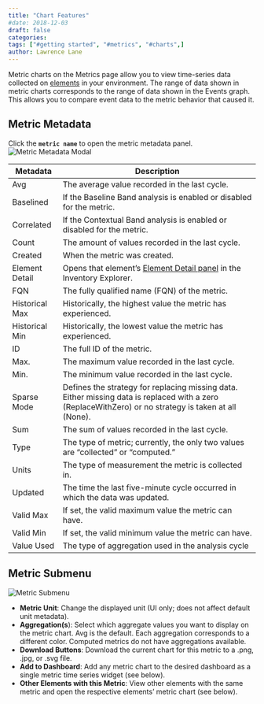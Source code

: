 ```yaml
---
title: "Chart Features"
#date: 2018-12-03
draft: false
categories:
tags: ["#getting started", "#metrics", "#charts",]
author: Lawrence Lane
---
```


Metric charts on the Metrics page allow you to view time-series data collected on [elements][2] in your environment. The range of data shown in metric charts corresponds to the range of data shown in the Events graph. This allows you to compare event data to the metric behavior that caused it.

## Metric Metadata
Click the **`metric name`** to open the metric metadata panel.
![Metric Metadata Modal](/images/metric-page/metric-metadata-modal.png)

| Metadata       | Description                                                                                                                                           |
|----------------|-------------------------------------------------------------------------------------------------------------------------------------------------------|
| Avg            | The average value recorded in the last cycle.                                                                                                         |
| Baselined      | If the Baseline Band analysis is enabled or disabled for the metric.                                                                                  |
| Correlated     | If the Contextual Band analysis is enabled or disabled for the metric.                                                                                |
| Count          | The amount of values recorded in the last cycle.                                                                                                      |
| Created        | When the metric was created.                                                                                                                          |
| Element Detail | Opens that element’s [Element Detail panel][3] in the Inventory Explorer.                                                                             |
| FQN            | The fully qualified name (FQN) of the metric.                                                                                                         |
| Historical Max | Historically, the highest value the metric has experienced.                                                                                           |
| Historical Min | Historically, the lowest value the metric has experienced.                                                                                            |
| ID             | The full ID of the metric.                                                                                                                            |
| Max.           | The maximum value recorded in the last cycle.                                                                                                         |
| Min.           | The minimum value recorded in the last cycle.                                                                                                         |
| Sparse Mode    | Defines the strategy for replacing missing data. Either missing data is replaced with a zero (ReplaceWithZero) or no strategy is taken at all (None). |
| Sum            | The sum of values recorded in the last cycle.                                                                                                         |
| Type           | The type of metric; currently, the only two values are “collected” or “computed.”                                                                     |
| Units          | The type of measurement the metric is collected in.                                                                                                   |
| Updated        | The time the last five-minute cycle occurred in which the data was updated.                                                                           |
| Valid Max      | If set, the valid maximum value the metric can have.                                                                                                  |
| Valid Min      | If set, the valid minimum value the metric can have.                                                                                                  |
| Value Used     | The type of aggregation used in the analysis cycle                                                                                                    |



## Metric Submenu
![Metric Submenu](/images/metric-page/metric-submenu.png)

 - **Metric Unit**: Change the displayed unit (UI only; does not affect default unit metadata).
 - **Aggregation(s**): Select which aggregate values you want to display on the metric chart. Avg is the default. Each aggregation corresponds to a different color. Computed metrics do not have aggregations available.
 - **Download Buttons**: Download the current chart for this metric to a .png, .jpg, or .svg file.
 - **Add to Dashboard**: Add any metric chart to the desired dashboard as a single metric time series widget (see below).
 - **Other Elements with this Metric**: View other elements with the same metric and open the respective elements’ metric chart (see below).




[1]: adfafa
[2]: adfa
[3]: adfa
